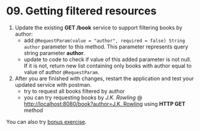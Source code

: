# 09. Getting filtered resources

1. Update the existing **GET /book** service to support filtering books by author:
	- add `@RequestParam(value = "author", required = false) String author` parameter to this method. This parameter represents query string parameter **author**.
	- update to code to check if value of this added parameter is not null. If it is not, return new list containing only books with author equal to value of author `@RequestParam`.
2. After you are finished with changes, restart the application and test your updated service with postman.
	- try to request all books filtered by author
	- you can try requesting books by *J.K. Rowling* @ [http://localhost:8080/book?author=J.K. Rowling](http://localhost:8080/book?author=J.K.%20Rowling) using **HTTP GET** method

You can also try [bonus exercise](https://github.com/jurajtoth/fei-rest/tree/master/Bonus%20exercise). 